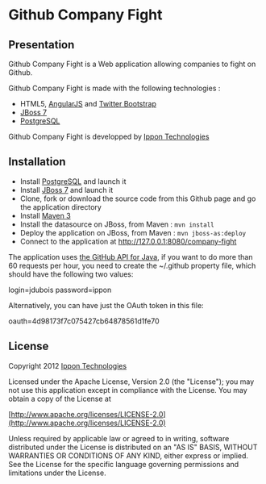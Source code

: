 Github Company Fight
====================

Presentation
------------------

Github Company Fight is a Web application allowing companies to fight on Github.

Github Company Fight is made with the following technologies :

- HTML5, [AngularJS](http://angularjs.org/) and [Twitter Bootstrap](http://twitter.github.com/bootstrap/)
- [JBoss 7](http://www.jboss.org/jbossas)
- [PostgreSQL](http://www.postgresql.org/)

Github Company Fight is developped by [Ippon Technologies](http://www.ippon.fr)

Installation
----------------

- Install [PostgreSQL](http://www.postgresql.org/) and launch it
- Install [JBoss 7](http://www.jboss.org/jbossas) and launch it
- Clone, fork or download the source code from this Github page and go the application directory
- Install [Maven 3](http://maven.apache.org/)
- Install the datasource on JBoss, from Maven : `mvn install`
- Deploy the application on JBoss, from Maven : `mvn jboss-as:deploy`
- Connect to the application at http://127.0.0.1:8080/company-fight

The application uses [the GitHub API for Java](http://github-api.kohsuke.org/), if you want to do more than 60
requests per hour, you need to create the ~/.github property file, which should have the following two values:

login=jdubois
password=ippon

Alternatively, you can have just the OAuth token in this file:

oauth=4d98173f7c075427cb64878561d1fe70

License
-------

Copyright 2012 [Ippon Technologies](http://www.ippon.fr)

Licensed under the Apache License, Version 2.0 (the "License");
you may not use this application except in compliance with the License.
You may obtain a copy of the License at

[http://www.apache.org/licenses/LICENSE-2.0](http://www.apache.org/licenses/LICENSE-2.0)

Unless required by applicable law or agreed to in writing, software
distributed under the License is distributed on an "AS IS" BASIS,
WITHOUT WARRANTIES OR CONDITIONS OF ANY KIND, either express or implied.
See the License for the specific language governing permissions and
limitations under the License.
